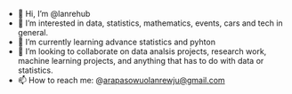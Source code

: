 - 👋 Hi, I’m @lanrehub
- 👀 I’m interested in data, statistics, mathematics, events, cars and tech in general.
- 🌱 I’m currently learning advance statistics and pyhton
- 💞️ I’m looking to collaborate on data analsis projects, research work, machine learning projects, and anything that has to do with data or statistics.
- 📫 How to reach me: @arapasowuolanrewju@gmail.com 

